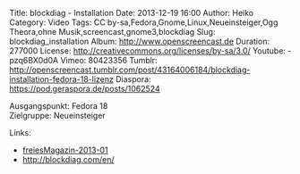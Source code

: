 Title: blockdiag - Installation
Date: 2013-12-19 16:00
Author: Heiko
Category: Video
Tags: CC by-sa,Fedora,Gnome,Linux,Neueinsteiger,Ogg Theora,ohne Musik,screencast,gnome3,blockdiag
Slug: blockdiag_installation
Album: http://www.openscreencast.de
Duration: 277000
License: http://creativecommons.org/licenses/by-sa/3.0/
Youtube: -pzq6BX0d0A
Vimeo: 80423356
Tumblr: http://openscreencast.tumblr.com/post/43164006184/blockdiag-installation-fedora-18-lizenz
Diaspora: https://pod.geraspora.de/posts/1062524

Ausgangspunkt: Fedora 18  
Zielgruppe: Neueinsteiger  

Links:

  * [freiesMagazin-2013-01](http://www.freiesmagazin.de/freiesMagazin-2013-01 "Link zu freiesmagazin.de" )
  * <http://blockdiag.com/en/>

